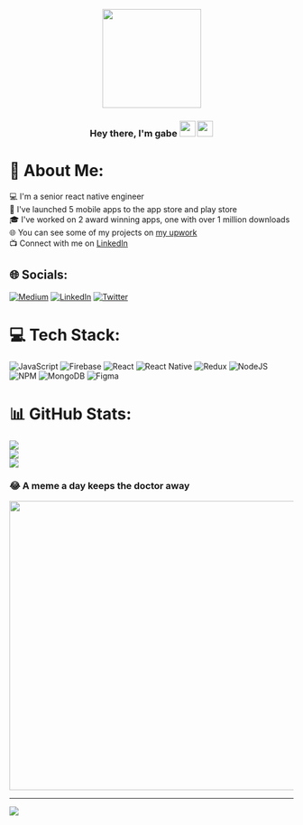 <p align="center">
  <a href="#"><img width="175px" height="auto" src="https://img.seadn.io/files/68a331652d4986e1ce5428fc2db6f66a.png?fit=max&w=600" /></a>
</p>
<h3 align="center">Hey there, I'm gabe <img src="https://media.giphy.com/media/hvRJCLFzcasrR4ia7z/giphy.gif" width="28"> <img src="https://emojis.slackmojis.com/emojis/images/1531849430/4246/blob-sunglasses.gif?1531849430" width="28"/></h3>

# 💫 About Me:
💻 I'm a senior react native engineer<br>📱 I've launched 5 mobile apps to the app store and play store<br>🎓 I've worked on 2 award winning apps, one with over 1 million downloads<br>🌐 You can see some of my projects on [my upwork](https://www.upwork.com/freelancers/~015773f64f7207d879)<br>📺 Connect with me on [LinkedIn](https://www.linkedin.com/in/gabriel-higareda-70971259/)<br>

## 🌐 Socials:
[![Medium](https://img.shields.io/badge/Medium-12100E?logo=medium&logoColor=white)](https://medium.com/@daboigbae) 
[![LinkedIn](https://img.shields.io/badge/LinkedIn-%230077B5.svg?logo=linkedin&logoColor=white)](https://www.linkedin.com/in/gabriel-higareda-70971259/) [![Twitter](https://img.shields.io/badge/Twitter-%231DA1F2.svg?logo=Twitter&logoColor=white)](https://twitter.com/daboigbae) 

# 💻 Tech Stack:
![JavaScript](https://img.shields.io/badge/javascript-%23323330.svg?style=for-the-badge&logo=javascript&logoColor=%23F7DF1E) ![Firebase](https://img.shields.io/badge/firebase-%23039BE5.svg?style=for-the-badge&logo=firebase) ![React](https://img.shields.io/badge/react-%2320232a.svg?style=for-the-badge&logo=react&logoColor=%2361DAFB) ![React Native](https://img.shields.io/badge/react_native-%2320232a.svg?style=for-the-badge&logo=react&logoColor=%2361DAFB) ![Redux](https://img.shields.io/badge/redux-%23593d88.svg?style=for-the-badge&logo=redux&logoColor=white) ![NodeJS](https://img.shields.io/badge/node.js-6DA55F?style=for-the-badge&logo=node.js&logoColor=white) ![NPM](https://img.shields.io/badge/NPM-%23000000.svg?style=for-the-badge&logo=npm&logoColor=white) ![MongoDB](https://img.shields.io/badge/MongoDB-%234ea94b.svg?style=for-the-badge&logo=mongodb&logoColor=white) 	![Figma](https://img.shields.io/badge/figma-%23F24E1E.svg?style=for-the-badge&logo=figma&logoColor=white)
# 📊 GitHub Stats:
![](https://github-readme-stats.vercel.app/api?username=daboigbae&theme=radical&hide_border=false&include_all_commits=false&count_private=false)<br/>
![](https://github-readme-streak-stats.herokuapp.com/?user=daboigbae&theme=radical&hide_border=false)<br/>
![](https://github-readme-stats.vercel.app/api/top-langs/?username=daboigbae&theme=radical&hide_border=false&include_all_commits=false&count_private=false&layout=compact)

### 😂 A meme a day keeps the doctor away
<img src="https://random-memer.herokuapp.com/" width="512px"/>

---
[![](https://visitcount.itsvg.in/api?id=daboigbae&icon=0&color=0)](https://visitcount.itsvg.in)
